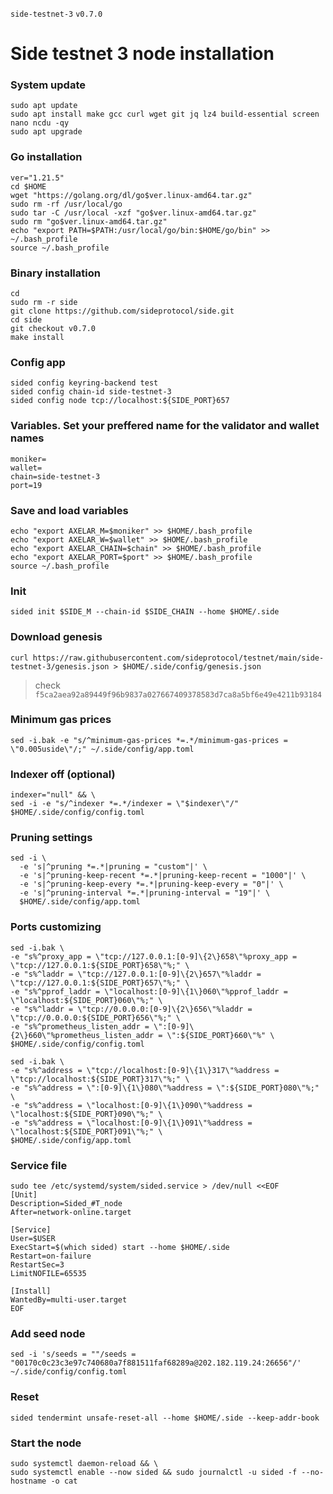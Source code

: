`side-testnet-3` `v0.7.0`
# Side testnet 3 node installation

### System update
```
sudo apt update
sudo apt install make gcc curl wget git jq lz4 build-essential screen nano ncdu -qy
sudo apt upgrade
```

### Go installation
```
ver="1.21.5"
cd $HOME
wget "https://golang.org/dl/go$ver.linux-amd64.tar.gz"
sudo rm -rf /usr/local/go
sudo tar -C /usr/local -xzf "go$ver.linux-amd64.tar.gz"
sudo rm "go$ver.linux-amd64.tar.gz"
echo "export PATH=$PATH:/usr/local/go/bin:$HOME/go/bin" >> ~/.bash_profile
source ~/.bash_profile
```

### Binary installation
```
cd
sudo rm -r side
git clone https://github.com/sideprotocol/side.git
cd side
git checkout v0.7.0
make install
```

### Config app
```
sided config keyring-backend test
sided config chain-id side-testnet-3
sided config node tcp://localhost:${SIDE_PORT}657
```

### Variables. Set your preffered name for the validator and wallet names
```
moniker=
wallet=
chain=side-testnet-3
port=19
```

### Save and load variables
```
echo "export AXELAR_M=$moniker" >> $HOME/.bash_profile
echo "export AXELAR_W=$wallet" >> $HOME/.bash_profile
echo "export AXELAR_CHAIN=$chain" >> $HOME/.bash_profile
echo "export AXELAR_PORT=$port" >> $HOME/.bash_profile
source ~/.bash_profile
```

### Init
```
sided init $SIDE_M --chain-id $SIDE_CHAIN --home $HOME/.side
```

### Download genesis
```
curl https://raw.githubusercontent.com/sideprotocol/testnet/main/side-testnet-3/genesis.json > $HOME/.side/config/genesis.json
```
> check     
> `f5ca2aea92a89449f96b9837a027667409378583d7ca8a5bf6e49e4211b93184`


<!-- ################################################################
### Address book
```

```
################################################################# -->


### Minimum gas prices 
```
sed -i.bak -e "s/^minimum-gas-prices *=.*/minimum-gas-prices = \"0.005uside\"/;" ~/.side/config/app.toml
```

### Indexer off (optional)
```
indexer="null" && \
sed -i -e "s/^indexer *=.*/indexer = \"$indexer\"/" $HOME/.side/config/config.toml
```

### Pruning settings
```
sed -i \
  -e 's|^pruning *=.*|pruning = "custom"|' \
  -e 's|^pruning-keep-recent *=.*|pruning-keep-recent = "1000"|' \
  -e 's|^pruning-keep-every *=.*|pruning-keep-every = "0"|' \
  -e 's|^pruning-interval *=.*|pruning-interval = "19"|' \
  $HOME/.side/config/app.toml
```

### Ports customizing
```
sed -i.bak \
-e "s%^proxy_app = \"tcp://127.0.0.1:[0-9]\{2\}658\"%proxy_app = \"tcp://127.0.0.1:${SIDE_PORT}658\"%;" \
-e "s%^laddr = \"tcp://127.0.0.1:[0-9]\{2\}657\"%laddr = \"tcp://127.0.0.1:${SIDE_PORT}657\"%;" \
-e "s%^pprof_laddr = \"localhost:[0-9]\{1\}060\"%pprof_laddr = \"localhost:${SIDE_PORT}060\"%;" \
-e "s%^laddr = \"tcp://0.0.0.0:[0-9]\{2\}656\"%laddr = \"tcp://0.0.0.0:${SIDE_PORT}656\"%;" \
-e "s%^prometheus_listen_addr = \":[0-9]\{2\}660\"%prometheus_listen_addr = \":${SIDE_PORT}660\"%" \
$HOME/.side/config/config.toml

sed -i.bak \
-e "s%^address = \"tcp://localhost:[0-9]\{1\}317\"%address = \"tcp://localhost:${SIDE_PORT}317\"%;" \
-e "s%^address = \":[0-9]\{1\}080\"%address = \":${SIDE_PORT}080\"%;" \
-e "s%^address = \"localhost:[0-9]\{1\}090\"%address = \"localhost:${SIDE_PORT}090\"%;" \
-e "s%^address = \"localhost:[0-9]\{1\}091\"%address = \"localhost:${SIDE_PORT}091\"%;" \
$HOME/.side/config/app.toml
```

### Service file
```
sudo tee /etc/systemd/system/sided.service > /dev/null <<EOF
[Unit]
Description=Sided_#T_node
After=network-online.target

[Service]
User=$USER
ExecStart=$(which sided) start --home $HOME/.side
Restart=on-failure
RestartSec=3
LimitNOFILE=65535

[Install]
WantedBy=multi-user.target
EOF
```

### Add seed node
```
sed -i 's/seeds = ""/seeds = "00170c0c23c3e97c740680a7f881511faf68289a@202.182.119.24:26656"/' ~/.side/config/config.toml
```

### Reset
```
sided tendermint unsafe-reset-all --home $HOME/.side --keep-addr-book
```

### Start the node
```
sudo systemctl daemon-reload && \
sudo systemctl enable --now sided && sudo journalctl -u sided -f --no-hostname -o cat
```

###
```

```

<!-- ###################### Create validator tx ########################
```
sided tx staking create-validator \
--commission-rate 0.1 \
--commission-max-rate 0.2 \
--commission-max-change-rate 0.02 \
--min-self-delegation "1" \
--amount 1000000uside \
--pubkey $(sided tendermint show-validator) \
--from $SIDE_W> \
--moniker=$SIDE_M \
--gas auto \
--identity="" \
--website="" \
-y
```
###################### Create validator tx ######################## -->




<!-- ###################### TASKS ########################

## Create Bitcoin Addresses

### Create SegWit Address *already supported in v0.7.0.*
```
sided keys add segwit --key-type=segwit
```

### Create Taproot Address *will be supported in v0.7.1.*
not IBC incompatible
```
sided keys add taproot --key-type=taproot
```

###
```

```
###
```

```

###
```

```

###
```

```

###################### TASKS ######################## -->
